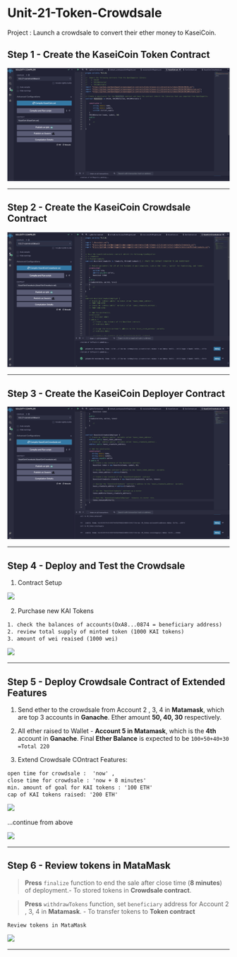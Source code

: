 # Unit-21-Token-Crowdsale

Project : Launch a crowdsale to convert their ether money to KaseiCoin.

## Step 1 - Create the KaseiCoin Token Contract

![step 1](/Evaluation%20Evidence/step_1.png)

---

## Step 2 - Create the KaseiCoin Crowdsale Contract

![](/Evaluation%20Evidence/step_2.png)

---

## Step 3 - Create the KaseiCoin Deployer Contract

![](/Evaluation%20Evidence/step_3.png)

---

## Step 4 - Deploy and Test the Crowdsale

1. Contract Setup

![](/Evaluation%20Evidence/step_4_contractSetup.gif)

2.  Purchase new KAI Tokens
```
1. check the balances of accounts(OxA8...0874 = beneficiary address)
2. review total supply of minted token (1000 KAI tokens)
3. amount of wei reaised (1000 wei)
```
![](/Evaluation%20Evidence/step_4_purchaseToken.gif)

---

## Step 5 - Deploy Crowdsale Contract of **Extended Features**

1. Send ether to the crowdsale from Account 2 , 3, 4 in **Matamask**, which are top 3 accounts in **Ganache**. Ether amount **50, 40, 30** respectively.

2. All ether raised to Wallet - **Account 5 in Matamask**, which is the **4th** account in **Ganache**. Final **Ether Balance** is expected to be `100+50+40+30 =Total 220 `

3. Extend Crowdsale COntract Features:
```
open time for crowdsale :  'now' , 
close time for crowdsale : 'now + 8 minutes'
min. amount of goal for KAI tokens : '100 ETH'
cap of KAI tokens raised: '200 ETH'
```
![](/Evaluation%20Evidence/deployContract_a.gif)

...continue from above

![](/Evaluation%20Evidence/deployContract_b.gif)

---

## Step 6 - Review tokens in MataMask

> **Press** `finalize` function to end the sale after close time (**8 minutes**) of deployment.- To stored tokens in **Crowdsale contract**.

> **Press** `withdrawTokens` function, set `beneficiary` address for Account 2 , 3, 4 in **Matamask**. - To transfer tokens to **Token contract**

```
Review tokens in MataMask
```
![](/Evaluation%20Evidence/final_token.gif)

---
